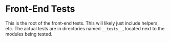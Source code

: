 Front-End Tests
==============

This is the root of the front-end tests. This will likely just include helpers,
etc. The actual tests are in directories named `__tests__`, located next to
the modules being tested.
